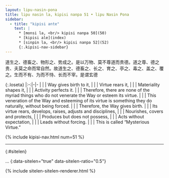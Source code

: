 ```yaml
---
layout: lipu-nasin-pona
title: lipu nasin la, kipisi nanpa 51 • lipu Nasin Pona
sidebar:
  - title: "kipisi ante"
    text: |
      * [monsi la, <br/> kipisi nanpa 50](50)
      * [kipisi ale](index)
      * [sinpin la, <br/> kipisi nanpa 52](52)
      {:.kipisi-nav-sidebar}
---
```


道生之、德畜之、物形之、势成之。是以万物、莫不尊道而贵德。道之尊、德之贵、夫莫之命而常自然。故道生之、德畜之、长之、育之、亭之、毒之、盖之、覆 之。生而不有、为而不恃、长而不宰。是谓玄德

{:.loseta}
|:-:|-|-
|  |  | Way gives birth to it,
|  |  | Virtue rears it,
|  |  | Materiality shapes it,
|  |  | Activity perfects it.
|  |  | Therefore, there are none of the myriad things who do not venerate the Way or esteem its virtue.
|  |  | This veneration of the Way and esteeming of its virtue is something they do naturally, without being forced.
|  |  | Therefore, the Way gives birth.
|  |  | Its virtue rears, develops, raises, adjusts and disciplines,
|  |  | Nourishes, covers and protects,
|  |  | Produces but does not possess,
|  |  | Acts without expectation,
|  |  | Leads without forcing.
|  |  | This is called “Mysterious Virtue.”

{% include kipisi-nav.html num=51 %}

-------
{:#sitelen}

...
{:data-sitelen="true" data-sitelen-ratio="0.5"}

{% include sitelen-sitelen-renderer.html %}
